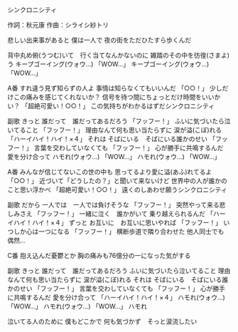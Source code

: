 シンクロニシティ

作詞：秋元康
作曲：シライシ紗トリ

悲しい出来事があると
僕は一人で
夜の街をただひたすら歩くんだ

背中丸め俯(うつむ)いて　行く当てなんかないのに
雑踏のその中を彷徨(さまよ)う
キープゴーイング(ウォウ…) 「WOW…」
キープゴーイング(ウォウ…) 「WOW…」

A番
すれ違う見ず知らずの人よ
事情は知らなくてもいいんだ 「○○！」 
少しだけこの痛みを感じてくれないか？
信号を待つ間にちょっとだけ時間をいいかい？ 「超絶可愛い！○○！」 
この気持ちがわかるはずだシンクロニシティ

副歌
きっと
誰だって　誰だってあるだろう 「フッフー！」 
ふいに気づいたら泣いてること 「フッフー！」 
理由なんて何も思い当たらずに 
涙が溢(こぼ)れる 「ハーイハイ！ハイ！×４」 
それは
そばにいる　そばにいる誰かのせい 「フッフー！」 
言葉を交わしていなくても 「フッフー！」 
心が勝手に共鳴するんだ
愛を分け合って
ハモれ(ウォウ…) 「WOW…」
ハモれ(ウォウ…) 「WOW…」

A番
みんなが信じてないこの世の中も
思ってるより愛に溢(あふ)れてるよ 「○○！」 
近づいて「どうしたの？」と聞いて来ないけど
世界中の人が誰かのこと思い浮かべ 「超絶可愛い！○○！」 
遠くのしあわせ願うシンクロニシティ

副歌
だから
一人では　一人では負けそうな 「フッフー！」 
突然やって来る悲しみさえ 「フッフー！」 
一緒に泣く　誰かがいて
乗り越えられるんだ 「ハーイハイ！ハイ！×４」 
ずっと
お互いに　お互いに思いやれば 「フッフー！」 
いつしか心は一つになる 「フッフー！」 
横断歩道で隣り合わせた
他人同士でも
偶然…

C番
抱え込んだ憂鬱とか
胸の痛みも76億分の一になった気がする

副歌
きっと
誰だって　誰だってあるだろう
ふいに気づいたら泣いてること
理由なんて何も思い当たらずに
涙が溢(こぼ)れる
それは
そばにいる　そばにいる誰かのせい 「フッフー！」 
言葉を交わしていなくても 「フッフー！」 
心が勝手に共鳴するんだ
愛を分け合って 「ハーイハイ！ハイ！×４」 
ハモれ(ウォウ…) 「WOW…」
ハモれ(ウォウ…) 「WOW…」
ハモれ

泣いてる人のために
僕もどこかで
何も気づかず　そっと涙流したい